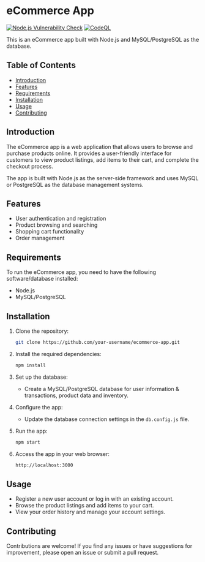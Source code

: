 # eCommerce App

<p align="left">
<a href="https://github.com/nil2022/ecommerce/actions/workflows/vulnerability-check.yml" target="_blank"><img src="https://github.com/nil2022/ecommerce/actions/workflows/vulnerability-check.yml/badge.svg?branch=master" alt="Node.js Vulnerability Check" /></a>
<a href="https://github.com/nil2022/ecommerce/actions/workflows/github-code-scanning/codeql" target="_blank"> <img src="https://github.com/nil2022/ecommerce/actions/workflows/github-code-scanning/codeql/badge.svg?branch=master" alt="CodeQL" /></a>
</a>
</p>

This is an eCommerce app built with Node.js and MySQL/PostgreSQL as the database.

## Table of Contents

- [Introduction](#introduction)
- [Features](#features)
- [Requirements](#requirements)
- [Installation](#installation)
- [Usage](#usage)
- [Contributing](#contributing)

## Introduction

The eCommerce app is a web application that allows users to browse and purchase products online. It provides a user-friendly interface for customers to view product listings, add items to their cart, and complete the checkout process.

The app is built with Node.js as the server-side framework and uses MySQL or PostgreSQL as the database management systems.

## Features

- User authentication and registration
- Product browsing and searching
- Shopping cart functionality
- Order management

## Requirements

To run the eCommerce app, you need to have the following software/database installed:

- Node.js
- MySQL/PostgreSQL

## Installation

1. Clone the repository:

   ```bash
   git clone https://github.com/your-username/ecommerce-app.git
   ```
2. Install the required dependencies:

   ```bash
   npm install
   ```
3. Set up the database:

   - Create a MySQL/PostgreSQL database for user information & transactions, product data and inventory.

4. Configure the app:

   - Update the database connection settings in the ```db.config.js``` file.

5. Run the app:

   ```bash
   npm start
   ```
6. Access the app in your web browser:
   
   ```bash
   http://localhost:3000
   ```
## Usage

   - Register a new user account or log in with an existing account.
   - Browse the product listings and add items to your cart.
   - View your order history and manage your account settings.

## Contributing

   Contributions are welcome! If you find any issues or have suggestions for improvement, please open an issue or submit a pull request.